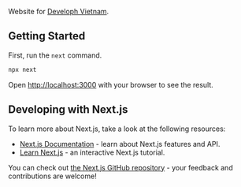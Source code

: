 Website for [Developh Vietnam](https://develophvietnam.com).

## Getting Started

First, run the `next` command.

```bash
npx next
```

Open [http://localhost:3000](http://localhost:3000) with your browser to see the result.

## Developing with Next.js

To learn more about Next.js, take a look at the following resources:

- [Next.js Documentation](https://nextjs.org/docs) - learn about Next.js features and API.
- [Learn Next.js](https://nextjs.org/learn) - an interactive Next.js tutorial.

You can check out [the Next.js GitHub repository](https://github.com/vercel/next.js/) - your feedback and contributions are welcome!
